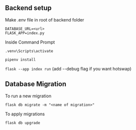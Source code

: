 ## Backend setup
Make .env file in root of backend folder

```
DATABASE_URL=<url>
FLASK_APP=index.py
```

Inside Command Prompt

`.venv\Scripts\activate`

`pipenv install`

`flask --app index run`
(add --debug flag if you want hotswap)


## Database Migration
To run a new migration

`flask db migrate -m "<name of migration>"`

To apply migrations

`flask db upgrade`